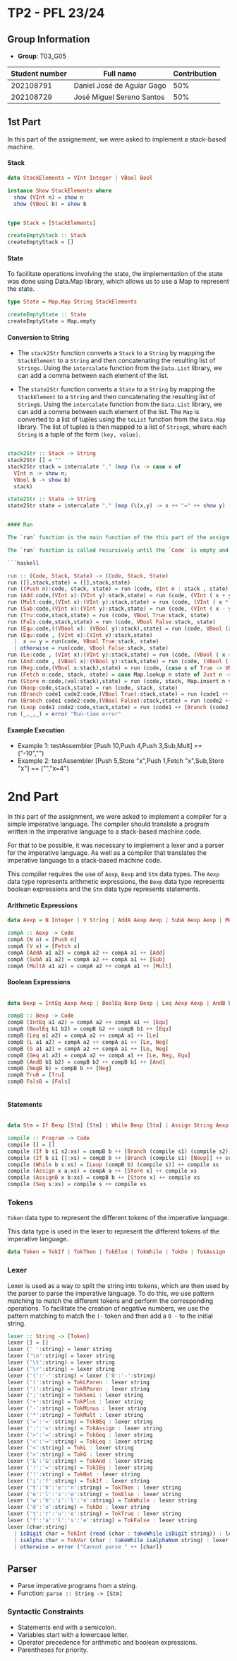 # TP2 - PFL 23/24

## Group Information
- **Group**: T03_G05

| Student number | Full name                  | Contribution |
| -------------- | -------------------------- | ------------ |
| 202108791      | Daniel José de Aguiar Gago | 50%          |
| 202108729      | José Miguel Sereno Santos  | 50%          |
  
## 1st Part

In this part of the assignement, we were asked to implement a stack-based machine.

#### Stack 


```haskell
data StackElements = VInt Integer | VBool Bool

instance Show StackElements where
  show (VInt n) = show n
  show (VBool b) = show b


type Stack = [StackElements]

createEmptyStack :: Stack
createEmptyStack = []
```

#### State

To facilitate operations involving the state, the implementation of the state was done using Data.Map library, which allows us to use a Map to represent the state.

```haskell
type State = Map.Map String StackElements

createEmptyState :: State
createEmptyState = Map.empty

```

#### Conversion to String

- The `stack2Str` function converts a `Stack` to a `String` by mapping the `StackElement` to a `String` and then concatenating the resulting list of `Strings`. Using the `intercalate` function from the `Data.List` library, we can add a comma between each element of the list.

- The `state2Str` function converts a `State` to a `String` by mapping the `StackElement` to a `String` and then concatenating the resulting list of `String`s. Using the `intercalate` function from the `Data.List` library, we can add a comma between each element of the list. The `Map` is converted to a list of tuples using the `toList` function from the `Data.Map` library. The list of tuples is then mapped to a list of `String`s, where each `String` is a tuple of the form `(key, value)`. 

```haskell

stack2Str :: Stack -> String
stack2Str [] = ""
stack2Str stack = intercalate "," (map (\x -> case x of 
  VInt n -> show n; 
  VBool b -> show b) 
  stack)

state2Str :: State -> String
state2Str state = intercalate "," (map (\(x,y) -> x ++ "=" ++ show y) (Map.toList state))```


#### Run

The `run` function is the main function of the this part of the assignment. It takes a tuple of the form `(Code,Stack,State)` and returns a tuple of the same form. Here we use pattern matching to match the different instructions and perform the corresponding operations. 

The `run` function is called recursively until the `Code` is empty and the final result is returned with all changes made to the stack and the state. In case of an error, the `run` function returns the error message. 

```haskell

run :: (Code, Stack, State) -> (Code, Stack, State)
run ([],stack,state) = ([],stack,state)
run ((Push n):code, stack, state) = run (code, VInt n : stack , state)
run (Add:code,(VInt x):(VInt y):stack,state) = run (code, (VInt ( x + y)):stack, state)
run (Mult:code,(VInt x):(VInt y):stack,state) = run (code, (VInt ( x * y)):stack, state)
run (Sub:code,(VInt x):(VInt y):stack,state) = run (code, (VInt ( x - y)):stack, state)
run (Tru:code,stack,state) = run (code, VBool True:stack, state)
run (Fals:code,stack,state) = run (code, VBool False:stack, state)
run (Equ:code,((VBool x): (VBool y):stack),state) = run (code, VBool (x == y):stack, state)
run (Equ:code , (VInt x):(VInt y):stack,state)  
  |  x == y = run(code, VBool True:stack, state)
  | otherwise = run(code, VBool False:stack, state)
run (Le:code , (VInt x):(VInt y):stack,state) = run (code, (VBool ( x <= y)):stack, state)
run (And:code , (VBool x):(VBool y):stack,state) = run (code, (VBool ( x && y)):stack, state)
run (Neg:code,(VBool x:stack),state) = run (code, (case x of True -> VBool False; False -> VBool True):stack, state)
run (Fetch n:code, stack, state) = case Map.lookup n state of Just n -> run(code,n: stack, state);  Nothing -> error "Run-time error"
run (Store n:code,(val:stack),state) = run (code, stack, Map.insert n val state)
run (Noop:code,stack,state) = run (code, stack, state)
run (Branch code1 code2:code,(VBool True):stack,state) = run (code1 ++ code, stack, state)
run (Branch code1 code2:code,(VBool False):stack,state) = run (code2 ++ code, stack, state)
run (Loop code1 code2:code,stack,state) = run (code1 ++ [Branch (code2 ++ [Loop code1 code2]) [Noop]] ++ code, stack, state)
run (_,_,_) = error "Run-time error"

```

#### Example Execution
- Example 1: testAssembler [Push 10,Push 4,Push 3,Sub,Mult] == ("-10","")
- Example 2: testAssembler [Push 5,Store "x",Push 1,Fetch "x",Sub,Store "x"] == ("","x=4")

# 2nd Part

In this part of the assignment, we were asked to implement a compiler for a simple imperative language. The compiler should translate a program written in the imperative language to a stack-based machine code.

For that to be possible, it was necessary to implement a lexer and a parser for the imperative language. As well as a compiler that translates the imperative language to a stack-based machine code.

This compiler requires the use of `Aexp`, `Bexp` and `Stm` data types. The `Aexp` data type represents arithmetic expressions, the `Bexp` data type represents boolean expressions and the `Stm` data type represents statements.

#### Arithmetic Expressions


```haskell
data Aexp = N Integer | V String | AddA Aexp Aexp | SubA Aexp Aexp | MultA Aexp Aexp deriving Show

compA :: Aexp -> Code
compA (N n) = [Push n]
compA (V x) = [Fetch x]
compA (AddA a1 a2) = compA a2 ++ compA a1 ++ [Add]
compA (SubA a1 a2) = compA a2 ++ compA a1 ++ [Sub]
compA (MultA a1 a2) = compA a2 ++ compA a1 ++ [Mult]

```

#### Boolean Expressions

```haskell

data Bexp = IntEq Aexp Aexp | BoolEq Bexp Bexp | Leq Aexp Aexp | AndB Bexp Bexp | NegB Bexp | TruB | FalsB | L Aexp Aexp | G Aexp Aexp | Geq Aexp Aexp deriving Show

compB :: Bexp -> Code
compB (IntEq a1 a2) = compA a2 ++ compA a1 ++ [Equ]
compB (BoolEq b1 b2) = compB b2 ++ compB b1 ++ [Equ]
compB (Leq a1 a2) = compA a2 ++ compA a1 ++ [Le]
compB (L a1 a2) = compA a2 ++ compA a1 ++ [Le, Neg]
compB (G a1 a2) = compA a2 ++ compA a1 ++ [Le, Neg]
compB (Geq a1 a2) = compA a2 ++ compA a1 ++ [Le, Neg, Equ]
compB (AndB b1 b2) = compB b2 ++ compB b1 ++ [And]
compB (NegB b) = compB b ++ [Neg]
compB TruB = [Tru]
compB FalsB = [Fals]
    
```

#### Statements

```haskell

data Stm = If Bexp [Stm] [Stm] | While Bexp [Stm] | Assign String Aexp | AssignB String Bexp | Seq [Stm] deriving Show

compile :: Program -> Code
compile [] = []
compile (If b s1 s2:xs) = compB b ++ [Branch (compile s1) (compile s2)] ++ compile xs
compile (If b s1 []:xs) = compB b ++ [Branch (compile s1) [Noop]] ++ compile xs
compile (While b s:xs) = [Loop (compB b) (compile s)] ++ compile xs
compile (Assign x a:xs) = compA a ++ [Store x] ++ compile xs
compile (AssignB x b:xs) = compB b ++ [Store x] ++ compile xs
compile (Seq s:xs) = compile s ++ compile xs

```

### Tokens

`Token` data type to represent the different tokens of the imperative language.

This data type is used in the lexer to represent the different tokens of the imperative language.

```haskell
data Token = TokIf | TokThen | TokElse | TokWhile | TokDo | TokAssign | TokSemi | TokLParen | TokRParen | TokInt Integer | TokVar String | TokPlus | TokMinus | TokMult | TokDiv | TokBEq | TokIEq | TokLeq | TokL | TokG| TokGeq | TokAnd | TokNot | TokTrue | TokFalse deriving (Show, Eq)
```

### Lexer

Lexer is used as a way to split the string into tokens, which are then used by the parser to parse the imperative language. To do this, we use pattern matching to match the different tokens and perform the corresponding operations. To facilitate the creation of negative numbers, we use the pattern matching to match the `(-` token and then add a `0 -` to the initial string.

```haskell
lexer :: String -> [Token]
lexer [] = []
lexer (' ':string) = lexer string
lexer ('\n':string) = lexer string
lexer ('\t':string) = lexer string
lexer ('\r':string) = lexer string
lexer ('(':'-':string) = lexer ('0':'-':string)
lexer ('(':string) = TokLParen : lexer string
lexer (')':string) = TokRParen : lexer string
lexer (';':string) = TokSemi : lexer string
lexer ('+':string) = TokPlus : lexer string
lexer ('-':string) = TokMinus : lexer string
lexer ('*':string) = TokMult : lexer string
lexer ('=':'=':string) = TokBEq : lexer string
lexer (':':'=':string) = TokAssign : lexer string
lexer ('>':'=':string) = TokGeq : lexer string
lexer ('<':'=':string) = TokLeq : lexer string
lexer ('<':string) = TokL : lexer string
lexer ('>':string) = TokG : lexer string
lexer ('&':'&':string) = TokAnd : lexer string
lexer ('!':'=':string) = TokIEq : lexer string
lexer ('!':string) = TokNot : lexer string
lexer ('i':'f':string) = TokIf : lexer string
lexer ('t':'h':'e':'n':string) = TokThen : lexer string
lexer ('e':'l':'s':'e':string) = TokElse : lexer string
lexer ('w':'h':'i':'l':'e':string) = TokWhile : lexer string
lexer ('d':'o':string) = TokDo : lexer string
lexer ('t':'r':'u':'e':string) = TokTrue : lexer string
lexer ('f':'a':'l':'s':'e':string) = TokFalse : lexer string
lexer (char:string)
  | isDigit char = TokInt (read (char : takeWhile isDigit string)) : lexer (dropWhile isDigit string)
  | isAlpha char = TokVar (char : takeWhile isAlphaNum string) : lexer (dropWhile isAlphaNum string)
  | otherwise = error ("Cannot parse " ++ [char])
```


## Parser
- Parse imperative programs from a string.
- Function: `parse :: String -> [Stm]`

### Syntactic Constraints
- Statements end with a semicolon.
- Variables start with a lowercase letter.
- Operator precedence for arithmetic and boolean expressions.
- Parentheses for priority.


